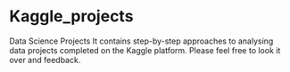 # Kaggle_projects
Data Science Projects
It contains step-by-step approaches to analysing data projects completed on the Kaggle platform.
Please feel free to look it over and feedback.
